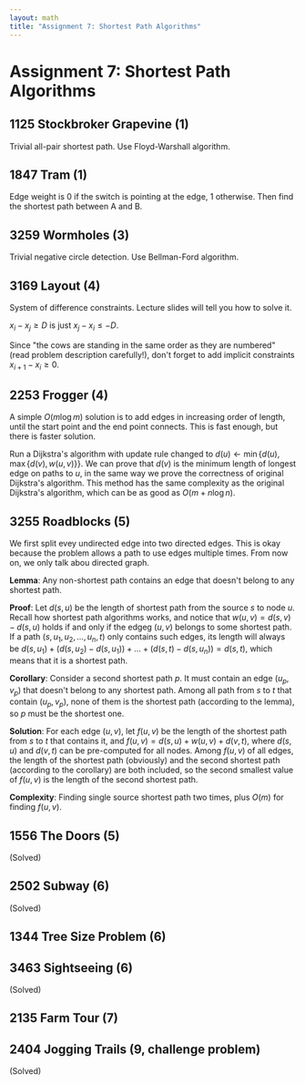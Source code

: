 ```yaml
---
layout: math
title: "Assignment 7: Shortest Path Algorithms"
---
```


# Assignment 7: Shortest Path Algorithms

## 1125 Stockbroker Grapevine (1)

Trivial all-pair shortest path. Use Floyd-Warshall algorithm.

## 1847 Tram (1)

Edge weight is 0 if the switch is pointing at the edge, 1 otherwise. Then find the shortest path between A and B.

## 3259 Wormholes (3)

Trivial negative circle detection. Use Bellman-Ford algorithm.

## 3169 Layout (4) 

System of difference constraints. Lecture slides will tell you how to solve it.

$x_i-x_j\geq D$ is just $x_j-x_i\leq -D$.

Since "the cows are standing in the same order as they are numbered" (read problem description carefully!), don't forget to add implicit constraints $x_{i+1}-x_i\geq 0$.

## 2253 Frogger (4)

A simple $O(m\log m)$ solution is to add edges in increasing order of length, until the start point and the end point connects. This is fast enough, but there is faster solution.

Run a Dijkstra's algorithm with update rule changed to $d(u)\leftarrow\min\lbrace d(u),\max\lbrace d(v),w(u,v)\rbrace\rbrace$. We can prove that $d(v)$ is the minimum length of longest edge on paths to $u$, in the same way we prove the correctness of original Dijkstra's algorithm. This method has the same complexity as the original Dijkstra's algorithm, which can be as good as $O(m+n\log n)$.

## 3255 Roadblocks (5)

We first split evey undirected edge into two directed edges. This is okay because the problem allows a path to use edges multiple times. From now on, we only talk abou directed graph.

**Lemma**: Any non-shortest path contains an edge that doesn't belong to any shortest path.

**Proof**: Let $d(s,u)$ be the length of shortest path from the source $s$ to node $u$. Recall how shortest path algorithms works, and notice that $w(u,v)=d(s,v)-d(s,u)$ holds if and only if the edgeg $(u,v)$ belongs to some shortest path. If a path $(s, u_1, u_2, \dots, u_n, t)$ only contains such edges, its length will always be $d(s,u_1)+(d(s,u_2)-d(s,u_1))+\dots +(d(s,t)-d(s,u_n))=d(s,t)$, which means that it is a shortest path.

**Corollary**: Consider a second shortest path $p$. It must contain an edge $(u_p,v_p)$ that doesn't belong to any shortest path. Among all path from $s$ to $t$ that contain $(u_p,v_p)$, none of them is the shortest path (according to the lemma), so $p$ must be the shortest one.

**Solution**: For each edge $(u,v)$, let $f(u,v)$ be the length of the shortest path from $s$ to $t$ that contains it, and $f(u,v)=d(s,u)+w(u,v)+d(v,t)$, where $d(s,u)$ and $d(v,t)$ can be pre-computed for all nodes. Among $f(u,v)$ of all edges, the length of the shortest path (obviously) and the second shortest path (according to the corollary) are both included, so the second smallest value of $f(u,v)$ is the length of the second shortest path.

**Complexity**: Finding single source shortest path two times, plus $O(m)$ for finding $f(u,v)$.

## 1556 The Doors (5)

(Solved)

## 2502 Subway (6)

(Solved)

## 1344 Tree Size Problem (6)

## 3463 Sightseeing (6)

(Solved)

## 2135 Farm Tour (7)

## 2404 Jogging Trails (9, challenge problem)

(Solved)